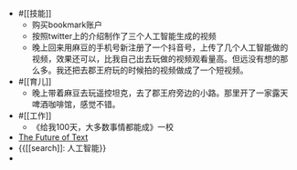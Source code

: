 - #[[技能]]
    - 购买bookmark账户
    - 按照twitter上的介绍制作了三个人工智能生成的视频
    - 晚上回来用麻豆的手机号新注册了一个抖音号，上传了几个人工智能做的视频，效果还可以，比我自己出去玩做的视频观看量高。但远没有想的那么多。我还把去郡王府玩的时候拍的视频做成了一个短视频。
- #[[育儿]]
    - 晚上带着麻豆去玩遥控坦克，去了郡王府旁边的小路。那里开了一家露天啤酒咖啡馆，感觉不错。
- #[[工作]]
    - 《给我100天，大多数事情都能成》一校
- [The Future of Text](https://thefutureoftext.org/)
- {{[[search]]: 人工智能}}
- 
